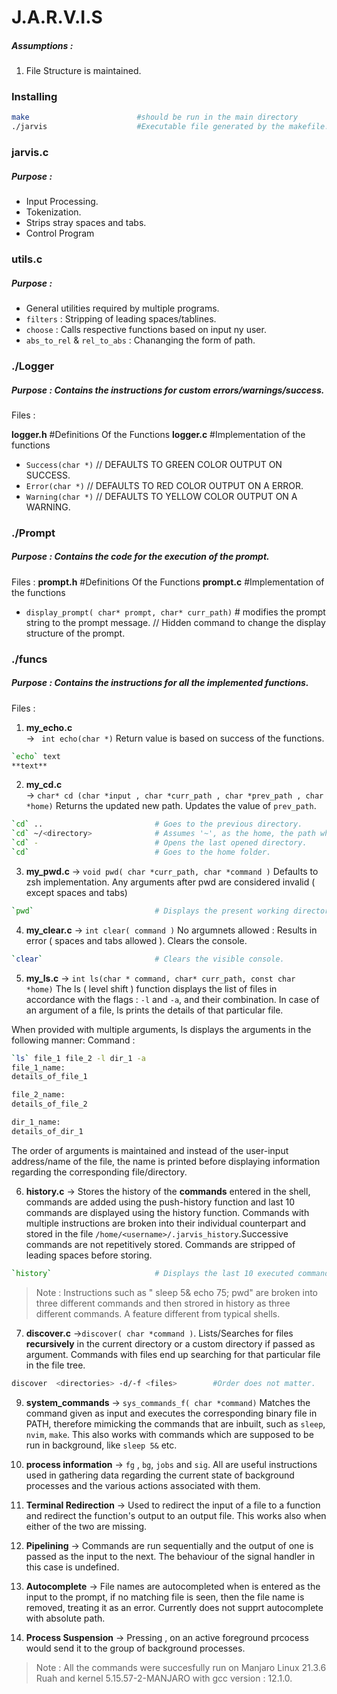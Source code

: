 # J.A.R.V.I.S

##### Assumptions :
1. File Structure is maintained.

### Installing
```bash
make                        #should be run in the main directory
./jarvis                    #Executable file generated by the makefile.
```

### jarvis.c
##### Purpose :
- Input Processing.
- Tokenization.
- Strips stray spaces and tabs.
- Control Program

### utils.c
##### Purpose : 
- General utilities required by multiple programs.
- `filters` : Stripping of leading spaces/tablines.
- `choose` : Calls respective functions based on input ny user.
- `abs_to_rel` & `rel_to_abs` : Chananging the form of path. 
### ./Logger
##### Purpose : Contains the instructions for custom errors/warnings/success.
 
Files :

**logger.h**            #Definitions Of the Functions
**logger.c**            #Implementation of the functions 
- `Success(char *)`  // DEFAULTS TO GREEN COLOR OUTPUT ON SUCCESS.
- `Error(char *)`    // DEFAULTS TO RED COLOR OUTPUT ON A ERROR.
- `Warning(char *)`  // DEFAULTS TO YELLOW COLOR OUTPUT ON A WARNING.


### ./Prompt
##### Purpose : Contains the code for the execution of the prompt.
 
Files :
**prompt.h**            #Definitions Of the Functions
**prompt.c**            #Implementation of the functions 
- ` display_prompt( char* prompt, char* curr_path) `       # modifies the prompt string to the prompt message.
    // Hidden command to change the display structure of the prompt.


### ./funcs
##### Purpose : Contains the instructions for all the implemented functions.
 
Files :

1. **my_echo.c**                           
    -> ` int echo(char *)`
    Return value is based on success of the functions.
```bash   
`echo` text
**text**
```
2. **my_cd.c**    
-> ` char* cd (char *input , char *curr_path , char *prev_path , char *home) `
Returns the updated new path.
Updates the value of `prev_path`.
```bash
`cd` ..                         # Goes to the previous directory.
`cd` ~/<directory>              # Assumes '~', as the home, the path where execuatable is opened.
`cd` -                          # Opens the last opened directory.
`cd`                            # Goes to the home folder.
```

3. **my_pwd.c**
-> `void pwd( char *curr_path, char *command )`
Defaults to zsh implementation.
Any arguments after pwd are considered invalid ( except spaces and tabs)
```bash
`pwd`                           # Displays the present working directory as **absolute path**.
```
4. **my_clear.c**
-> `int clear( command )`
No argumnets allowed : Results in error ( spaces and tabs allowed ).
Clears the console.
```bash
`clear`                         # Clears the visible console.
```

5. **my_ls.c**
-> `int ls(char * command, char* curr_path, const char *home)`
The ls ( level shift ) function displays the list of files in accordance with the flags : `-l` and `-a`, and their combination.
In case of an argument of a file, ls prints the details of that particular file.

When provided with multiple arguments, ls displays the arguments in the following manner:
Command : 
```bash
`ls` file_1 file_2 -l dir_1 -a
file_1_name:
details_of_file_1

file_2_name:
details_of_file_2

dir_1_name:
details_of_dir_1

```
The order of arguments is maintained and instead of the user-input address/name of the file, the name is printed before displaying information regarding the corresponding file/directory.

6. **history.c**
-> Stores the history of the **commands** entered in the shell, commands are added using the push-history function and last 10 commands are displayed using the history function.
Commands with multiple instructions are broken into their individual counterpart and stored in the file `/home/<username>/.jarvis_history`.Successive commands are not repetitively stored. Commands are stripped of leading spaces before storing.
```bash
`history`                       # Displays the last 10 executed commands.

```
> Note : Instructions such as " sleep 5& echo 75; pwd" are broken into three different commands and then strored in history as three different commands. A feature different from typical shells.

7. **discover.c**
->`discover( char *command )`.
Lists/Searches for files **recursively** in the current directory or a custom directory if passed as argument.
Commands with files end up searching for that particular file in the file tree.
```bash
discover  <directories> -d/-f <files>        #Order does not matter.
```


9. **system_commands**
-> `sys_commands_f( char *command)`
Matches the command given as input and executes the corresponding binary file in PATH, therefore mimicking the commands that are inbuilt, such as `sleep`, `nvim`, `make`. This also works with commands which are supposed to be run in background, like `sleep 5&` etc.

10. **process information**
-> `fg` , `bg`, `jobs` and `sig`. All are useful instructions used in gathering data regarding the current state of background processes and the various actions associated with them.

11. **Terminal Redirection**
-> Used to redirect the input of a file to a function and redirect the function's output to an output file. This works also when either of the two are missing.

12. **Pipelining**
-> Commands are run sequentially and the output of one is passed as the input to the next. The behaviour of the signal handler in this case is undefined. 

13. **Autocomplete**
-> File names are autocompleted when <tab> is entered as the input to the prompt, if no matching file is seen, then the file name is removed, treating it as an error. Currently does not supprt autocomplete with absolute path.

14. **Process Suspension**
-> Pressing <Control><Z>, on an active foreground prcocess would send it to the group of background processes.

> Note : All the commands were succesfully run on Manjaro Linux 21.3.6 Ruah and kernel 5.15.57-2-MANJARO with gcc version : 12.1.0.

